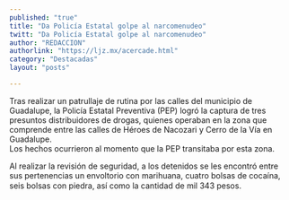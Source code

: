 ```yaml
---
published: "true"
title: "Da Policía Estatal golpe al narcomenudeo"
twitt: "Da Policía Estatal golpe al narcomenudeo"
author: "REDACCION"
authorlink: "https://ljz.mx/acercade.html"
category: "Destacadas"
layout: "posts"

---
```




Tras realizar un patrullaje de rutina por las calles del municipio de Guadalupe, la Policía Estatal Preventiva (PEP) logró la captura de tres presuntos distribuidores de drogas, quienes operaban en la zona que comprende entre las calles de Héroes de Nacozari y Cerro de la Vía en Guadalupe.  
  Los hechos ocurrieron al momento que la PEP transitaba por esta zona.



  Al realizar la revisión de seguridad, a los detenidos se les encontró entre sus pertenencias un envoltorio con marihuana, cuatro bolsas de cocaína, seis bolsas con piedra, así como la cantidad de mil 343 pesos. 

